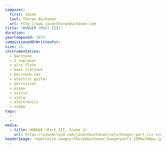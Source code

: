 ```yaml
---
composer:
  first: Jason
  last: Thorpe Buchanan
  url: http://www.jasonthorpebuchanan.com
title: "HUNGER (Part III)"
duration:
yearComposed: 2015
commissionedOrWrittenFor:
size: 11
instrumentation:
  - baritone
  - 2 sopranos
  - alto flute
  - bass clarinet
  - baritone sax
  - electric guitar
  - percussion
  - piano
  - violin
  - viola
  - electronics
  - video
tags:
  -
  -
media:
  - title: HUNGER (Part III, Scene 2)
    url: https://soundcloud.com/jasontbuchanan/sets/hunger-part-iii-scene-2
headerImage: repertoire-images/thorpebuchanan_hungerpart3_1000x500px.jpg
---
```

